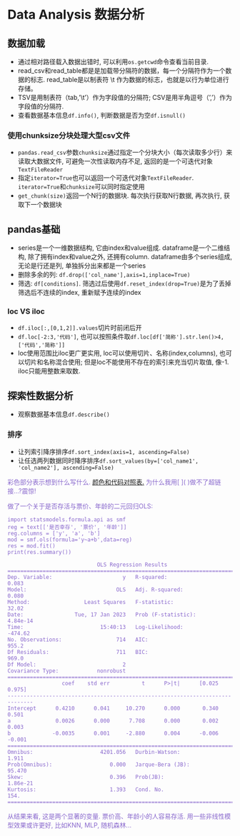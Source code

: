 # Data Analysis 数据分析
## 数据加载
- 通过相对路径载入数据出错时, 可以利用`os.getcwd`命令查看当前目录.
- read_csv和read_table都是是加载带分隔符的数据，每一个分隔符作为一个数据的标志. read_table是以制表符 \t 作为数据的标志，也就是以行为单位进行存储。
- TSV是用制表符（tab,’\t’）作为字段值的分隔符; CSV是用半角逗号（’,’）作为字段值的分隔符.
- 查看数据基本信息`df.info()`, 判断数据是否为空`df.isnull()`
### 使用chunksize分块处理大型csv文件
- `pandas.read_csv`参数`chunksize`通过指定一个分块大小（每次读取多少行）来读取大数据文件, 可避免一次性读取内存不足, 返回的是一个可迭代对象 `TextFileReader`
- 指定`iterator=True`也可以返回一个可迭代对象`TextFileReader`. `iterator=True`和`chunksize`可以同时指定使用
- `get_chunk(size)`返回一个N行的数据块. 每次执行获取N行数据, 再次执行, 获取下一个数据块
## pandas基础
- series是一个一维数据结构, 它由index和value组成. dataframe是一个二维结构, 除了拥有index和value之外, 还拥有column. dataframe由多个series组成, 无论是行还是列, 单独拆分出来都是一个series
- 删除多余的列: `df.drop(['col_name'],axis=1,inplace=True)`
- 筛选: `df[conditions]`. 筛选过后使用`df.reset_index(drop=True)`是为了丢掉筛选后不连续的index, 重新赋予连续的index
### loc VS iloc
- `df.iloc[:,[0,1,2]].values`切片时前闭后开
- `df.loc[-2:3,'代码']`, 也可以按照条件取`df.loc[df['简称'].str.len()>4,['代码','简称']]`
- loc使用范围比iloc更广更实用, loc可以使用切片、名称(index,columns), 也可以切片和名称混合使用; 但是loc不能使用不存在的索引来充当切片取值, 像-1. iloc只能用整数来取数.
## 探索性数据分析
- 观察数据基本信息`df.describe()`
### 排序
- 让列索引降序排序`df.sort_index(axis=1, ascending=False)`
- 让任选两列数据同时降序排序`df.sort_values(by=['col_name1', 'col_name2'], ascending=False)`

<font color="#8968CD">
彩色部分表示想到什么写什么.
<a href='https://tool.oschina.net/commons?type=3'>颜色和代码对照表.</a>
为什么我用[ ]( )做不了超链接...?震惊!

做了一个关于是否存活与票价、年龄的二元回归OLS:

```
import statsmodels.formula.api as smf
reg = text[['是否幸存', '票价', '年龄']]
reg.columns = ['y', 'a', 'b']
mod = smf.ols(formula='y~a+b',data=reg)
res = mod.fit()
print(res.summary())
```

```
                            OLS Regression Results                            
==============================================================================
Dep. Variable:                      y   R-squared:                       0.083
Model:                            OLS   Adj. R-squared:                  0.080
Method:                 Least Squares   F-statistic:                     32.02
Date:                Tue, 17 Jan 2023   Prob (F-statistic):           4.84e-14
Time:                        15:40:13   Log-Likelihood:                -474.62
No. Observations:                 714   AIC:                             955.2
Df Residuals:                     711   BIC:                             969.0
Df Model:                           2                                         
Covariance Type:            nonrobust                                         
==============================================================================
                 coef    std err          t      P>|t|      [0.025      0.975]
------------------------------------------------------------------------------
Intercept      0.4210      0.041     10.270      0.000       0.340       0.501
a              0.0026      0.000      7.708      0.000       0.002       0.003
b             -0.0035      0.001     -2.880      0.004      -0.006      -0.001
==============================================================================
Omnibus:                     4201.056   Durbin-Watson:                   1.911
Prob(Omnibus):                  0.000   Jarque-Bera (JB):               95.470
Skew:                           0.396   Prob(JB):                     1.86e-21
Kurtosis:                       1.393   Cond. No.                         154.
==============================================================================
```
从结果来看, 这是两个显著的变量. 票价高、年龄小的人容易存活. 用一些非线性模型效果或许更好, 比如KNN, MLP, 随机森林...
</font>